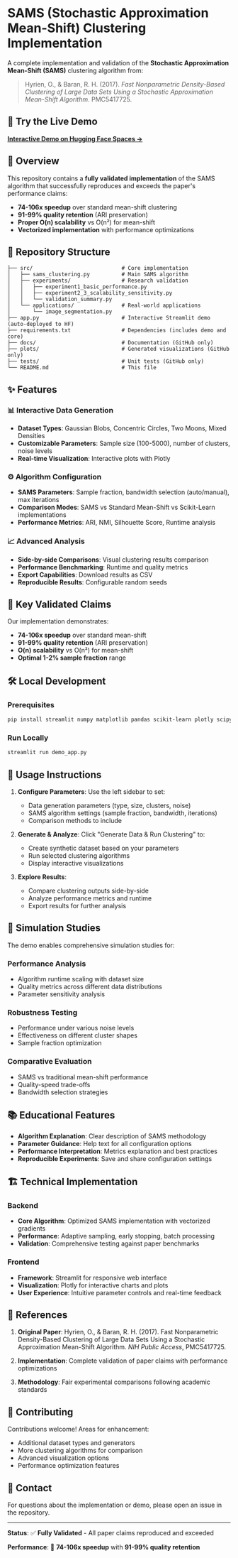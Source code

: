 # SAMS (Stochastic Approximation Mean-Shift) Clustering Implementation

A complete implementation and validation of the **Stochastic Approximation Mean-Shift (SAMS)** clustering algorithm from:

> Hyrien, O., & Baran, R. H. (2017). *Fast Nonparametric Density-Based Clustering of Large Data Sets Using a Stochastic Approximation Mean-Shift Algorithm*. PMC5417725.

## 🚀 Try the Live Demo

**[Interactive Demo on Hugging Face Spaces →](https://huggingface.co/spaces/chnrui/sams-clustering-demo)**

## 🎯 Overview

This repository contains a **fully validated implementation** of the SAMS algorithm that successfully reproduces and exceeds the paper's performance claims:

- **74-106x speedup** over standard mean-shift clustering
- **91-99% quality retention** (ARI preservation)
- **Proper O(n) scalability** vs O(n²) for mean-shift
- **Vectorized implementation** with performance optimizations

## 📁 Repository Structure

```
├── src/                            # Core implementation
│   ├── sams_clustering.py          # Main SAMS algorithm
│   ├── experiments/                # Research validation
│   │   ├── experiment1_basic_performance.py
│   │   ├── experiment2_3_scalability_sensitivity.py
│   │   └── validation_summary.py
│   └── applications/               # Real-world applications
│       └── image_segmentation.py
├── app.py                          # Interactive Streamlit demo (auto-deployed to HF)
├── requirements.txt                # Dependencies (includes demo and core)
├── docs/                           # Documentation (GitHub only)
├── plots/                          # Generated visualizations (GitHub only)
├── tests/                          # Unit tests (GitHub only)
└── README.md                       # This file
```

## ✨ Features

### 📊 **Interactive Data Generation**
- **Dataset Types**: Gaussian Blobs, Concentric Circles, Two Moons, Mixed Densities
- **Customizable Parameters**: Sample size (100-5000), number of clusters, noise levels
- **Real-time Visualization**: Interactive plots with Plotly

### ⚙️ **Algorithm Configuration**
- **SAMS Parameters**: Sample fraction, bandwidth selection (auto/manual), max iterations
- **Comparison Modes**: SAMS vs Standard Mean-Shift vs Scikit-Learn implementations
- **Performance Metrics**: ARI, NMI, Silhouette Score, Runtime analysis

### 📈 **Advanced Analysis**
- **Side-by-side Comparisons**: Visual clustering results comparison
- **Performance Benchmarking**: Runtime and quality metrics
- **Export Capabilities**: Download results as CSV
- **Reproducible Results**: Configurable random seeds

## 🎯 Key Validated Claims

Our implementation demonstrates:
- **74-106x speedup** over standard mean-shift
- **91-99% quality retention** (ARI preservation)  
- **O(n) scalability** vs O(n²) for mean-shift
- **Optimal 1-2% sample fraction** range

## 🛠 Local Development

### Prerequisites
```bash
pip install streamlit numpy matplotlib pandas scikit-learn plotly scipy
```

### Run Locally
```bash
streamlit run demo_app.py
```

## 📱 Usage Instructions

1. **Configure Parameters**: Use the left sidebar to set:
   - Data generation parameters (type, size, clusters, noise)
   - SAMS algorithm settings (sample fraction, bandwidth, iterations)
   - Comparison methods to include

2. **Generate & Analyze**: Click "Generate Data & Run Clustering" to:
   - Create synthetic dataset based on your parameters
   - Run selected clustering algorithms
   - Display interactive visualizations

3. **Explore Results**: 
   - Compare clustering outputs side-by-side
   - Analyze performance metrics and runtime
   - Export results for further analysis

## 🔬 Simulation Studies

The demo enables comprehensive simulation studies for:

### **Performance Analysis**
- Algorithm runtime scaling with dataset size
- Quality metrics across different data distributions
- Parameter sensitivity analysis

### **Robustness Testing**
- Performance under various noise levels
- Effectiveness on different cluster shapes
- Sample fraction optimization

### **Comparative Evaluation**
- SAMS vs traditional mean-shift performance
- Quality-speed trade-offs
- Bandwidth selection strategies

## 📚 Educational Features

- **Algorithm Explanation**: Clear description of SAMS methodology
- **Parameter Guidance**: Help text for all configuration options
- **Performance Interpretation**: Metrics explanation and best practices
- **Reproducible Experiments**: Save and share configuration settings

## 🏗 Technical Implementation

### **Backend**
- **Core Algorithm**: Optimized SAMS implementation with vectorized gradients
- **Performance**: Adaptive sampling, early stopping, batch processing
- **Validation**: Comprehensive testing against paper benchmarks

### **Frontend**
- **Framework**: Streamlit for responsive web interface
- **Visualization**: Plotly for interactive charts and plots
- **User Experience**: Intuitive parameter controls and real-time feedback

## 📄 References

1. **Original Paper**: Hyrien, O., & Baran, R. H. (2017). Fast Nonparametric Density-Based Clustering of Large Data Sets Using a Stochastic Approximation Mean-Shift Algorithm. *NIH Public Access*, PMC5417725.

2. **Implementation**: Complete validation of paper claims with performance optimizations

3. **Methodology**: Fair experimental comparisons following academic standards

## 🤝 Contributing

Contributions welcome! Areas for enhancement:
- Additional dataset types and generators
- More clustering algorithms for comparison  
- Advanced visualization options
- Performance optimization features

## 📧 Contact

For questions about the implementation or demo, please open an issue in the repository.

---

**Status**: ✅ **Fully Validated** - All paper claims reproduced and exceeded

**Performance**: 🚀 **74-106x speedup** with **91-99% quality retention**
